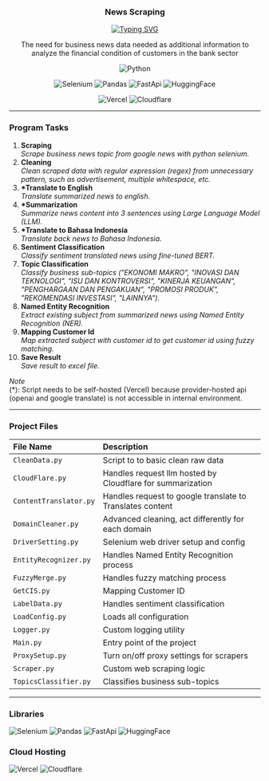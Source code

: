 <p align="center">
  <h3 align="center">News Scraping</h3>
</p>

<p align="center">
  <a href="https://git.io/typing-svg"><img src="https://readme-typing-svg.demolab.com?font=Fira+Code&pause=1000&center=true&vCenter=true&width=435&lines=End-to-end+news+scraping" alt="Typing SVG" /></a>
</p>

<p align="center">
  The need for business news data needed as additional information to analyze the financial condition of customers in the bank sector
</p>

<p align="center">
    <img alt="Python" title="Python" src="https://img.shields.io/badge/python-3670A0?style=for-the-badge&logo=python&logoColor=ffdd54"/>
</p>

<p align="center">
    <img alt="Selenium" title="Selenium" src="https://img.shields.io/badge/Selenium-43B02A?logo=selenium&logoColor=fff"/>
    <img alt="Pandas" title="Pandas" src="https://img.shields.io/badge/Pandas-150458?logo=pandas&logoColor=fff"/>
    <img alt="FastApi" title="FastApi" src="https://img.shields.io/badge/FastAPI-009485.svg?logo=fastapi&logoColor=white"/>
    <img alt="HuggingFace" title="HuggingFace" src="https://img.shields.io/badge/Hugging%20Face-FFD21E?logo=huggingface&logoColor=000"/>
</p>

<p align="center">
    <img alt="Vercel" title="Vercel" src="https://img.shields.io/badge/Vercel-%23000000.svg?logo=vercel&logoColor=white"/>
    <img alt="Cloudflare" title="Cloudflare" src="https://img.shields.io/badge/Cloudflare-F38020?logo=Cloudflare&logoColor=white"/>
</p>

---

### Program Tasks

1. **Scraping** <br> *Scrape business news topic from google news with python selenium.*
2. **Cleaning** <br> *Clean scraped data with regular expression (regex) from unnecessary pattern, such as advertisement, multiple whitespace, etc.*
3. **\*Translate to English** <br> *Translate summarized news to english.*
4. **\*Summarization** <br> *Summarize news content into 3 sentences using Large Language Model (LLM).*
5. **\*Translate to Bahasa Indonesia** <br> *Translate back news to Bahasa Indonesia.*
6. **Sentiment Classification** <br> *Classify sentiment translated news using fine-tuned BERT.*
7. **Topic Classification** <br> *Classify business sub-topics ("EKONOMI MAKRO", "INOVASI DAN TEKNOLOGI", "ISU DAN KONTROVERSI", "KINERJA KEUANGAN", "PENGHARGAAN DAN PENGAKUAN", "PROMOSI PRODUK", "REKOMENDASI INVESTASI", "LAINNYA").*
8. **Named Entity Recognition** <br> *Extract existing subject from summarized news using Named Entity Recognition (NER).*
9. **Mapping Customer Id** <br> *Map extracted subject with customer id to get customer id using fuzzy matching.*
10. **Save Result** <br> *Save result to excel file.*

*Note* <br>
(*): Script needs to be self-hosted (Vercel) because provider-hosted api (openai and google translate) is not accessible in internal environment. 

---

### Project Files
| File Name              | Description                      |
|:-----------------------|:---------------------------------|
| `CleanData.py`         | Script to to basic clean raw data         |
| `CloudFlare.py`        | Handles request llm hosted by Cloudflare for summarization |
| `ContentTranslator.py` | Handles request to google translate to Translates content      |
| `DomainCleaner.py`     | Advanced cleaning, act differently for each domain |
| `DriverSetting.py`     | Selenium web driver setup and config      |
| `EntityRecognizer.py`  | Handles Named Entity Recognition process  |
| `FuzzyMerge.py`        | Handles fuzzy matching process |
| `GetCIS.py`            | Mapping Customer ID   |
| `LabelData.py`         | Handles sentiment classification   |
| `LoadConfig.py`        | Loads all configuration         |
| `Logger.py`            | Custom logging utility           |
| `Main.py`              | Entry point of the project       |
| `ProxySetup.py`        | Turn on/off proxy settings for scrapers      |
| `Scraper.py`           | Custom web scraping logic               |
| `TopicsClassifier.py`  | Classifies business sub-topics       |

---

### Libraries

<p align="left">
<img alt="Selenium" title="Selenium" src="https://img.shields.io/badge/Selenium-43B02A?logo=selenium&logoColor=fff"/>
<img alt="Pandas" title="Pandas" src="https://img.shields.io/badge/Pandas-150458?logo=pandas&logoColor=fff"/>
<img alt="FastApi" title="FastApi" src="https://img.shields.io/badge/FastAPI-009485.svg?logo=fastapi&logoColor=white"/>
<img alt="HuggingFace" title="HuggingFace" src="https://img.shields.io/badge/Hugging%20Face-FFD21E?logo=huggingface&logoColor=000"/>
</p>

### Cloud Hosting

<p align="left">
<img alt="Vercel" title="Vercel" src="https://img.shields.io/badge/Vercel-%23000000.svg?logo=vercel&logoColor=white"/>
<img alt="Cloudflare" title="Cloudflare" src="https://img.shields.io/badge/Cloudflare-F38020?logo=Cloudflare&logoColor=white"/>
</p>

